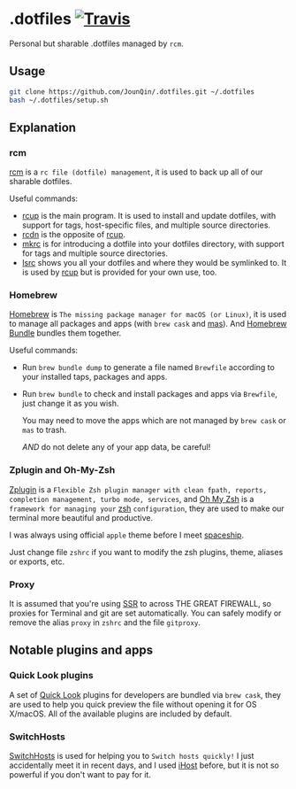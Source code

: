 # .dotfiles [![Travis](https://img.shields.io/travis/com/JounQin/.dotfiles.svg)](https://travis-ci.com/JounQin/.dotfiles)

Personal but sharable .dotfiles managed by `rcm`.

## Usage

```sh
git clone https://github.com/JounQin/.dotfiles.git ~/.dotfiles
bash ~/.dotfiles/setup.sh
```

## Explanation

### rcm

[rcm](https://github.com/thoughtbot/rcm) is a `rc file (dotfile) management`, it is used to back up all of our sharable dotfiles.

Useful commands:

- [rcup] is the main program. It is used to install and update dotfiles, with support for tags, host-specific files, and multiple source directories.
- [rcdn] is the opposite of [rcup].
- [mkrc][mkrc] is for introducing a dotfile into your dotfiles directory, with support for tags and multiple source directories.
- [lsrc] shows you all your dotfiles and where they would be symlinked to. It is used by [rcup] but is provided for your own use, too.

[rcup]: http://thoughtbot.github.io/rcm/rcup.1.html
[mkrc]: http://thoughtbot.github.io/rcm/mkrc.1.html
[rcdn]: http://thoughtbot.github.io/rcm/rcdn.1.html
[lsrc]: http://thoughtbot.github.io/rcm/lsrc.1.html

### Homebrew

[Homebrew](https://brew.sh) is `The missing package manager for macOS (or Linux)`, it is used to manage all packages and apps (with `brew cask` and [mas](https://github.com/mas-cli/mas)).
And [Homebrew Bundle](https://github.com/Homebrew/homebrew-bundle) bundles them together.

Useful commands:

- Run `brew bundle dump` to generate a file named `Brewfile` according to your installed taps, packages and apps.

- Run `brew bundle` to check and install packages and apps via `Brewfile`, just change it as you wish.

  You may need to move the apps which are not managed by `brew cask` or `mas` to trash.

  _AND_ do not delete any of your app data, be careful!

### Zplugin and Oh-My-Zsh

[Zplugin](https://github.com/zdharma/zplugin) is a `Flexible Zsh plugin manager with clean fpath, reports, completion management, turbo mode, services`, and [Oh My Zsh](https://ohmyz.sh) is a `framework for managing your` [zsh](https://www.zsh.org) `configuration`,
they are used to make our terminal more beautiful and productive.

I was always using official `apple` theme before I meet [spaceship](https://github.com/denysdovhan/spaceship-prompt).

Just change file `zshrc` if you want to modify the zsh plugins, theme, aliases or exports, etc.

### Proxy

It is assumed that you're using [SSR](https://github.com/qinyuhang/ShadowsocksX-NG-R) to across THE GREAT FIREWALL, so proxies for Terminal and git are set automatically.
You can safely modify or remove the alias `proxy` in `zshrc` and the file `gitproxy`.

## Notable plugins and apps

### Quick Look plugins

A set of [Quick Look](http://en.wikipedia.org/wiki/Quick_Look) plugins for developers are bundled via `brew cask`, they are used to help you quick preview the file without opening it for OS X/macOS.
All of the available plugins are included by default.

### SwitchHosts

[SwitchHosts](https://oldj.github.io/SwitchHosts) is used for helping you to `Switch hosts quickly!`
I just accidentally meet it in recent days, and I used [iHost](https://toolinbox.net/iHosts) before, but it is not so powerful if you don't want to pay for it.
